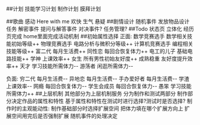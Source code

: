 ##计划
技能学习计划
制作计划
膜拜计划

##歌曲
感动 Here with me
欢快
生气
悬疑
##剧情设计
随机事件
发放物品设计任务
解密事件
提问与解答事件
对决事件?
任务管理?
##Todo
状态页 立体化
经历页完成
home里面完成活动机制
##初始属性选择
正面:
数学竞赛选手  数学相关技能初始等级++
物理竞赛选手  电路分析与微积分等级++
计算机竞赛选手 编程相关技能等级++
富二代       每月生活费++
同性恋       每回合恢复体力++
电工的儿子    基础电路技能++
学神         上课效率++
女生         所有男性初始友好度++
成熟稳重     友好度提升效率++
天才          学习技能所需体力--
游荡者     闲逛所需体力--

负面:
穷二代     每月生活费--
异地恋     每月生活费--
手办爱好者  每月生活费--
学渣      上课效率--
网瘾      每回合恢复体力--
学生会成员  每回合恢复体力--
愚笨       学习技能所需体力++
##上层机制
其他部分为上层机制服务 
分为制作和测试两部分 
制作部分决定作品的属性和特性 
基于属性和特性在测试时进行选择?测试时是否选择?
制作时的主观能动性:
制作基础部分时选择扩展空间
把体力填在哪个扩展方向上
扩展空间用完后是否强制扩展
随机事件的处理决定

